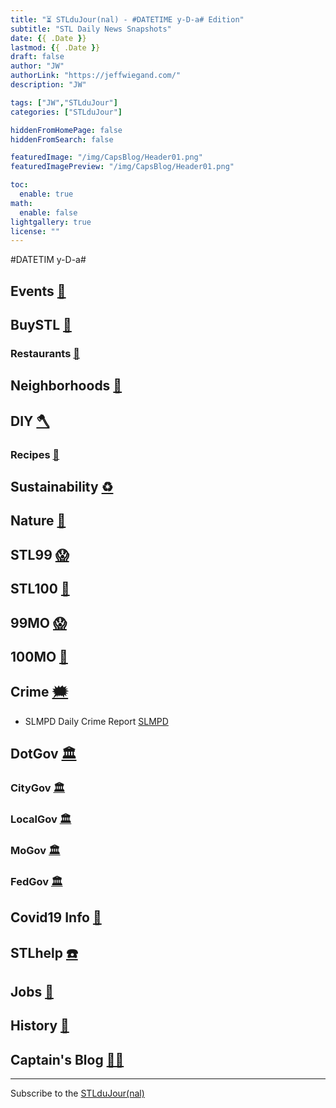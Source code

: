 ```yaml
---
title: "⏳ STLduJour(nal) - #DATETIME y-D-a# Edition"
subtitle: "STL Daily News Snapshots"
date: {{ .Date }}
lastmod: {{ .Date }}
draft: false
author: "JW"
authorLink: "https://jeffwiegand.com/"
description: "JW"

tags: ["JW","STLduJour"]
categories: ["STLduJour"]

hiddenFromHomePage: false
hiddenFromSearch: false

featuredImage: "/img/CapsBlog/Header01.png"
featuredImagePreview: "/img/CapsBlog/Header01.png"

toc:
  enable: true
math:
  enable: false
lightgallery: true
license: ""
---
```


#DATETIM y-D-a#

<!--more-->

## Events [📆](https://stlouist.com/STLevents)
## BuySTL [👜](https://stlouist.com/bUySTL)
### Restaurants [🍲](https://stlouist.com/bUySTL/restaurants)
## Neighborhoods [🏡](https://stlouist.com/g2g2/neighborhoods)
## DIY [🪓](https://stlouist.com/DIY)
### Recipes [📇](https://stlouist.com/recipes)
## Sustainability [♻️](https://stlouist.com/sustainability)
## Nature [🦝](https://stlouist.com/node/16389)
## STL99 [😱](https://stlouist.com/STL99)
## STL100 [💯](https://stlouist.com/STL100)
## 99MO [😱](https://stlouist.com/99MO)
## 100MO [💯](https://stlouist.com/100MO)
## Crime [🗯](https://stlouist.com/crime)
* SLMPD Daily Crime Report [SLMPD](https://www.slmpd.org/DCAHReport.shtml)
## DotGov [🏛](https://stlouist.com/DotGov)
### CityGov [🏛](https://stlouist.com/CityGov)
### LocalGov [🏛](https://stlouist.com/OpenGov)
### MoGov [🏛](https://stlouist.com/MoLeg)
### FedGov [🏛](https://stlouist.com/OpenGov)
## Covid19 Info [🦠](https://stlouist.com/Covid19)
## STLhelp [☎️](https://stlouist.com/STLhelp)
## Jobs [📄](https://stlouist.com/STLhelp/jobs)
## History [🦕](https://stlouist.com/History)
## Captain's Blog [🏴‍☠️](https://stlouist.com/CapsBlog)

----

Subscribe to the [STLduJour(nal)](https://buy.stripe.com/6oEaICa0O2PO3w4dQQ)

